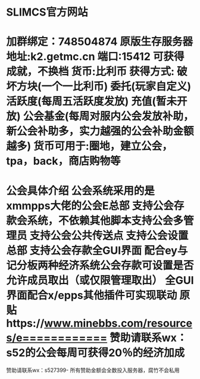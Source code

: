 # SLIMCS官方网站
加群绑定：748504874
原版生存服务器
地址:k2.getmc.cn
端口:15412
可获得成就，不换档
货币:比利币
获得方式:
破坏方块(一个一比利币)
委托(玩家自定义)
活跃度(每周五活跃度发放)
充值(暂未开放)
公会基金(每周对服内公会发放补助，新公会补助多，实力越强的公会补助金额越多)
货币可用于:圈地，建立公会，tpa，back，商店购物等
============================
公会具体介绍
公会系统采用的是xmmpps大佬的公会E总部​
支持公会存款会系统，不依赖其他脚本​
支持公会多管理员​
支持公会公共传送点​
支持公会设置总部​
支持公会存款​
全GUI界面​
配合ey与记分板两种经济系统​
公会存款可设置是否允许成员取出（或仅限管理取出）​
全GUI界面​
配合x/epps其他插件可实现联动
原贴https://www.minebbs.com/resources/e============
赞助请联系wx：s52的公会每周可获得20％的经济加成
=====================
赞助请联系wx：s527399-
所有赞助金额会全数投入服务器，腐竹不会私用

